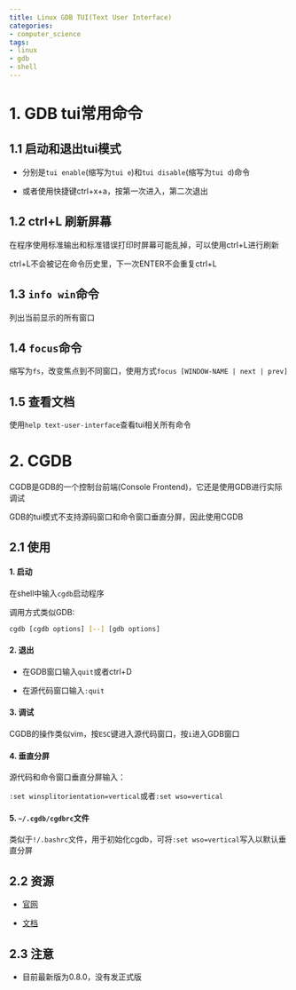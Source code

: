 ```yaml
---
title: Linux GDB TUI(Text User Interface)
categories:
- computer_science
tags:
- linux
- gdb
- shell
---
```


# 1. GDB tui常用命令

## 1.1 启动和退出tui模式

- 分别是`tui enable`(缩写为`tui e`)和`tui disable`(缩写为`tui d`)命令

- 或者使用快捷键ctrl+x+a，按第一次进入，第二次退出

## 1.2 ctrl+L 刷新屏幕

在程序使用标准输出和标准错误打印时屏幕可能乱掉，可以使用ctrl+L进行刷新

ctrl+L不会被记在命令历史里，下一次ENTER不会重复ctrl+L

## 1.3 `info win`命令

列出当前显示的所有窗口

## 1.4 `focus`命令

缩写为`fs`，改变焦点到不同窗口，使用方式`focus [WINDOW-NAME | next | prev]`

## 1.5 查看文档

使用`help text-user-interface`查看tui相关所有命令

# 2. CGDB

CGDB是GDB的一个控制台前端(Console Frontend)，它还是使用GDB进行实际调试

GDB的tui模式不支持源码窗口和命令窗口垂直分屏，因此使用CGDB

## 2.1 使用

#### 1. 启动

在shell中输入`cgdb`启动程序

调用方式类似GDB: 

```bash
cgdb [cgdb options] [--] [gdb options]
```

#### 2. 退出

- 在GDB窗口输入`quit`或者ctrl+D

- 在源代码窗口输入`:quit`

#### 3. 调试

CGDB的操作类似vim，按`ESC`键进入源代码窗口，按`i`进入GDB窗口

#### 4. 垂直分屏

源代码和命令窗口垂直分屏输入：

`:set winsplitorientation=vertical`或者`:set wso=vertical`

#### 5. `~/.cgdb/cgdbrc`文件

类似于`!/.bashrc`文件，用于初始化cgdb，可将`:set wso=vertical`写入以默认垂直分屏

## 2.2 资源

- [官网](https://cgdb.github.io/)

- [文档](https://cgdb.github.io/docs/cgdb-split.html)

## 2.3 注意

- 目前最新版为0.8.0，没有发正式版
